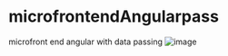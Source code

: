 # microfrontendAngularpass
microfront end angular with data passing
![image](https://user-images.githubusercontent.com/12700182/117583953-b4cb5f00-b127-11eb-92b6-4012cd9d2e3e.png)
